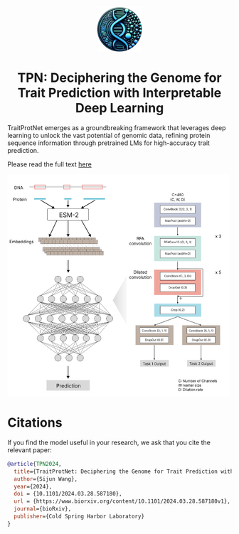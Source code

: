 <p align="center">
  <img src="images/TPN_icon.svg" width="100" height="100" alt="Image text">
</p>

<h1 align="center">TPN: Deciphering the Genome for Trait Prediction with Interpretable Deep Learning</h1>
TraitProtNet emerges as a groundbreaking framework that leverages deep learning to unlock the vast potential of genomic data, refining protein sequence information through pretrained LMs for high-accuracy trait prediction.

Please read the full text [here](https://www.biorxiv.org/content/10.1101/2024.03.28.587180v1.full.pdf)

<img src="images/Frame 66.svg" width="500" height="500" alt="Image text">

# Citations
If you find the model useful in your research, we ask that you cite the relevant paper: 
```bibtex
@article{TPN2024,
  title={TraitProtNet: Deciphering the Genome for Trait Prediction with Interpretable Deep Learning},
  author={Sijun Wang},
  year={2024},
  doi = {10.1101/2024.03.28.587180},
  url = {https://www.biorxiv.org/content/10.1101/2024.03.28.587180v1},
  journal={bioRxiv},
  publisher={Cold Spring Harbor Laboratory}
}
```
